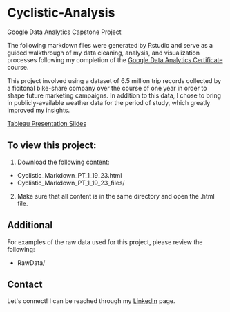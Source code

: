 # Cyclistic-Analysis
Google Data Analytics Capstone Project

The following markdown files were generated by Rstudio and serve as a guided walkthrough of my data cleaning, analysis, and visualization processes following my completion of the [Google Data Analytics Certificate](https://coursera.org/share/44242a2f58ce42b463accf98a63ac239) course.

This project involved using a dataset of 6.5 million trip records collected by a ficitonal bike-share company over the course of one year in order to shape future marketing campaigns. In addition to this data, I chose to bring in publicly-available weather data for the period of study, which greatly improved my insights.

[Tableau Presentation Slides](https://public.tableau.com/views/CyclisticCaptsone-FinalPresentation/CyclisticCapstone?:language=en-US&:display_count=n&:origin=viz_share_link)

## To view this project:

1. Download the following content:
- Cyclistic_Markdown_PT_1_19_23.html
- Cyclistic_Markdown_PT_1_19_23_files/

2. Make sure that all content is in the same directory and open the .html file.

## Additional

For examples of the raw data used for this project, please review the following:
- RawData/

## Contact

Let's connect! I can be reached through my [LinkedIn](https://www.linkedin.com/in/pat-tarantino/) page.
